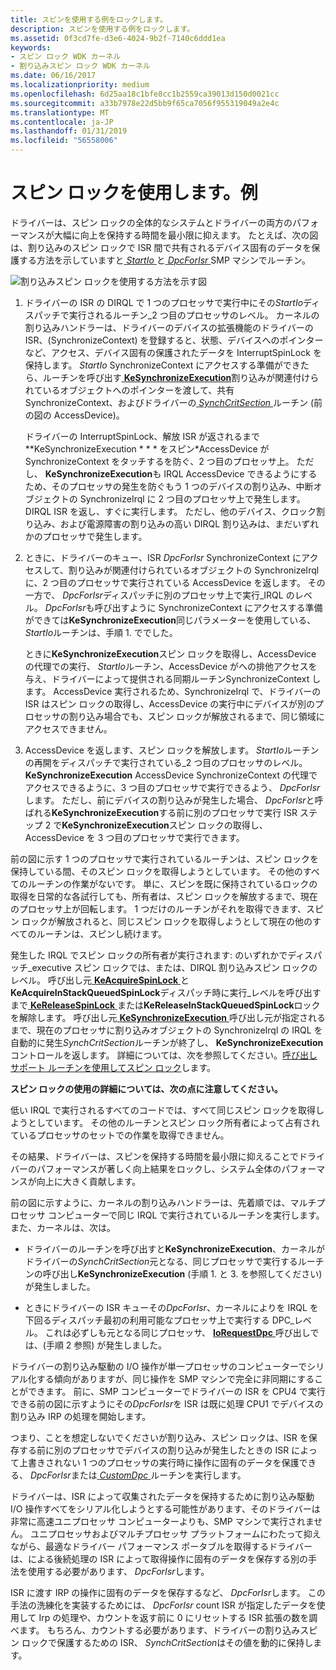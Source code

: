 ```yaml
---
title: スピンを使用する例をロックします。
description: スピンを使用する例をロックします。
ms.assetid: 0f3cd7fe-d3e6-4024-9b2f-7140c6ddd1ea
keywords:
- スピン ロック WDK カーネル
- 割り込みスピン ロック WDK カーネル
ms.date: 06/16/2017
ms.localizationpriority: medium
ms.openlocfilehash: 6d25aa18c1bfe8cc1b2559ca39013d150d0021cc
ms.sourcegitcommit: a33b7978e22d5bb9f65ca7056f955319049a2e4c
ms.translationtype: MT
ms.contentlocale: ja-JP
ms.lasthandoff: 01/31/2019
ms.locfileid: "56558006"
---
```

# <a name="using-spin-locks-an-example"></a>スピン ロックを使用します。例





ドライバーは、スピン ロックの全体的なシステムとドライバーの両方のパフォーマンスが大幅に向上を保持する時間を最小限に抑えます。 たとえば、次の図は、割り込みのスピン ロックで ISR 間で共有されるデバイス固有のデータを保護する方法を示していますと[ *StartIo* ](https://msdn.microsoft.com/library/windows/hardware/ff563858)と[ *DpcForIsr* ](https://msdn.microsoft.com/library/windows/hardware/ff544079) SMP マシンでルーチン。

![割り込みスピン ロックを使用する方法を示す図](images/16ispnlk.png)

1.  ドライバーの ISR の DIRQL で 1 つのプロセッサで実行中にその*StartIo*ディスパッチで実行されるルーチン\_2 つ目のプロセッサのレベル。 カーネルの割り込みハンドラーは、ドライバーのデバイスの拡張機能のドライバーの ISR、(SynchronizeContext) を登録すると、状態、デバイスへのポインターなど、アクセス、デバイス固有の保護されたデータを InterruptSpinLock を保持します。 *StartIo* SynchronizeContext にアクセスする準備ができたら、ルーチンを呼び出す[ **KeSynchronizeExecution**](https://msdn.microsoft.com/library/windows/hardware/ff553302)割り込みが関連付けられているオブジェクトへのポインターを渡して、共有 SynchronizeContext、およびドライバーの[ *SynchCritSection* ](https://msdn.microsoft.com/library/windows/hardware/ff563928)ルーチン (前の図の AccessDevice)。

    ドライバーの InterruptSpinLock、解放 ISR が返されるまで **KeSynchronizeExecution * * * をスピン*AccessDevice が SynchronizeContext をタッチするを防ぐ、2 つ目のプロセッサ上。 ただし、 **KeSynchronizeExecution**も IRQL AccessDevice できるようにするため、そのプロセッサの発生を防ぐもう 1 つのデバイスの割り込み、中断オブジェクトの SynchronizeIrql に 2 つ目のプロセッサ上で発生します。DIRQL ISR を返し、すぐに実行します。 ただし、他のデバイス、クロック割り込み、および電源障害の割り込みの高い DIRQL 割り込みは、まだいずれかのプロセッサで発生します。

2.  ときに、ドライバーのキュー、ISR *DpcForIsr* SynchronizeContext にアクセスして、割り込みが関連付けられているオブジェクトの SynchronizeIrql に、2 つ目のプロセッサで実行されている AccessDevice を返します。 その一方で、 *DpcForIsr*ディスパッチに別のプロセッサ上で実行\_IRQL のレベル。 *DpcForIsr*も呼び出すように SynchronizeContext にアクセスする準備ができては**KeSynchronizeExecution**同じパラメーターを使用している、 *StartIo*ルーチンは、手順 1. ででした。

    ときに**KeSynchronizeExecution**スピン ロックを取得し、AccessDevice の代理での実行、 *StartIo*ルーチン、AccessDevice がへの排他アクセスを与え、ドライバーによって提供される同期ルーチンSynchronizeContext します。 AccessDevice 実行されるため、SynchronizeIrql で、ドライバーの ISR はスピン ロックの取得し、AccessDevice の実行中にデバイスが別のプロセッサの割り込み場合でも、スピン ロックが解放されるまで、同じ領域にアクセスできません。

3.  AccessDevice を返します、スピン ロックを解放します。 *StartIo*ルーチンの再開をディスパッチで実行されている\_2 つ目のプロセッサのレベル。 **KeSynchronizeExecution** AccessDevice SynchronizeContext の代理でアクセスできるように、3 つ目のプロセッサで実行できるよう、 *DpcForIsr*します。 ただし、前にデバイスの割り込みが発生した場合、 *DpcForIsr*と呼ばれる**KeSynchronizeExecution**する前に別のプロセッサで実行 ISR ステップ 2 で**KeSynchronizeExecution**スピン ロックの取得し、AccessDevice を 3 つ目のプロセッサで実行できます。

前の図に示す 1 つのプロセッサで実行されているルーチンは、スピン ロックを保持している間、そのスピン ロックを取得しようとしています。 その他のすべてのルーチンの作業がないです。 単に、スピンを既に保持されているロックの取得を日常的な各試行しても、所有者は、スピン ロックを解放するまで、現在のプロセッサ上が回転します。 1 つだけのルーチンがそれを取得できます、スピン ロックが解放されると、同じスピン ロックを取得しようとして現在の他のすべてのルーチンは、スピンし続けます。

発生した IRQL でスピン ロックの所有者が実行されます: のいずれかでディスパッチ\_executive スピン ロックでは、または、DIRQL 割り込みスピン ロックのレベル。 呼び出し元[ **KeAcquireSpinLock** ](https://msdn.microsoft.com/library/windows/hardware/ff551917)と**KeAcquireInStackQueuedSpinLock**ディスパッチ時に実行\_レベルを呼び出すまで[ **KeReleaseSpinLock** ](https://msdn.microsoft.com/library/windows/hardware/ff553145)または**KeReleaseInStackQueuedSpinLock**ロックを解除します。 呼び出し元[ **KeSynchronizeExecution** ](https://msdn.microsoft.com/library/windows/hardware/ff553302)呼び出し元が指定されるまで、現在のプロセッサに割り込みオブジェクトの SynchronizeIrql の IRQL を自動的に発生*SynchCritSection*ルーチンが終了し、 **KeSynchronizeExecution**コントロールを返します。 詳細については、次を参照してください。[呼び出しサポート ルーチンを使用してスピン ロック](calling-support-routines-that-use-spin-locks.md)します。

**スピン ロックの使用の詳細については、次の点に注意してください。**

低い IRQL で実行されるすべてのコードでは、すべて同じスピン ロックを取得しようとしています。 その他のルーチンとスピン ロック所有者によって占有されているプロセッサのセットでの作業を取得できません。

その結果、ドライバーは、スピンを保持する時間を最小限に抑えることでドライバーのパフォーマンスが著しく向上結果をロックし、システム全体のパフォーマンスが向上に大きく貢献します。

前の図に示すように、カーネルの割り込みハンドラーは、先着順では、マルチプロセッサ コンピューターで同じ IRQL で実行されているルーチンを実行します。 また、カーネルは、次は。

-   ドライバーのルーチンを呼び出すと**KeSynchronizeExecution**、カーネルがドライバーの*SynchCritSection*元となる、同じプロセッサで実行するルーチンの呼び出し**KeSynchronizeExecution** (手順 1. と 3. を参照してください) が発生しました。

-   ときにドライバーの ISR キューその*DpcForIsr*、カーネルによりを IRQL を下回るディスパッチ最初の利用可能なプロセッサ上で実行する DPC\_レベル。 これは必ずしも元となる同じプロセッサ、 [ **IoRequestDpc** ](https://msdn.microsoft.com/library/windows/hardware/ff549657)呼び出しでは、(手順 2 参照) が発生しました。

ドライバーの割り込み駆動の I/O 操作が単一プロセッサのコンピューターでシリアル化する傾向がありますが、同じ操作を SMP マシンで完全に非同期にすることができます。 前に、SMP コンピューターでドライバーの ISR を CPU4 で実行できる前の図に示すようにその*DpcForIsr*を ISR は既に処理 CPU1 でデバイスの割り込み IRP の処理を開始します。

つまり、ことを想定しないでくださいが割り込み、スピン ロックは、ISR を保存する前に別のプロセッサでデバイスの割り込みが発生したときの ISR によって上書きされない 1 つのプロセッサの実行時に操作に固有のデータを保護できる、 *DpcForIsr*または[ *CustomDpc* ](https://msdn.microsoft.com/library/windows/hardware/ff542972)ルーチンを実行します。

ドライバーは、ISR によって収集されたデータを保持するために割り込み駆動 I/O 操作すべてをシリアル化しようとする可能性があります、そのドライバーは非常に高速ユニプロセッサ コンピューターよりも、SMP マシンで実行されません。 ユニプロセッサおよびマルチプロセッサ プラットフォームにわたって抑えながら、最適なドライバー パフォーマンス ポータブルを取得するドライバーは、による後続処理の ISR によって取得操作に固有のデータを保存する別の手法を使用する必要があります、 *DpcForIsr*します。

ISR に渡す IRP の操作に固有のデータを保存するなど、 *DpcForIsr*します。 この手法の洗練化を実装するためには、 *DpcForIsr* count ISR が指定したデータを使用して Irp の処理や、カウントを返す前に 0 にリセットする ISR 拡張の数を調べます。 もちろん、カウントする必要があります、ドライバーの割り込みスピン ロックで保護するための ISR、 *SynchCritSection*はその値を動的に保持します。

 

 




